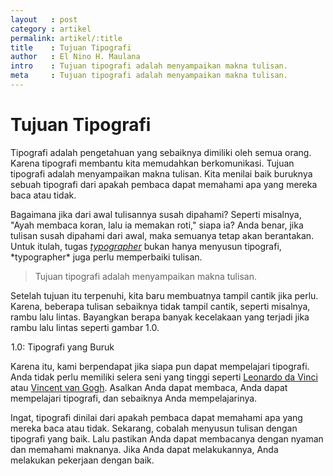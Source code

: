 ```yaml
---
layout   : post
category : artikel
permalink: artikel/:title
title    : Tujuan Tipografi
author   : El Nino H. Maulana
intro    : Tujuan tipografi adalah menyampaikan makna tulisan.
meta     : Tujuan tipografi adalah menyampaikan makna tulisan.
---
```


# Tujuan Tipografi

Tipografi adalah pengetahuan yang sebaiknya dimiliki oleh semua orang. Karena tipografi membantu kita memudahkan berkomunikasi. Tujuan tipografi adalah menyampaikan makna tulisan. Kita menilai baik buruknya sebuah tipografi dari apakah pembaca dapat memahami apa yang mereka baca atau tidak.

<p>Bagaimana jika dari awal tulisannya susah dipahami? Seperti misalnya, "Ayah membaca koran, lalu ia memakan roti," siapa ia? Anda benar, jika tulisan susah dipahami dari awal, maka semuanya tetap akan berantakan. Untuk itulah, tugas <a href="{{base.url}}/artikel/pengertian-tipografi" title="Pengertian Typographer"><em>typographer</em></a> bukan hanya menyusun tipografi, *typographer* juga perlu memperbaiki tulisan.</p>

> Tujuan tipografi adalah menyampaikan makna tulisan.

Setelah tujuan itu terpenuhi, kita baru membuatnya tampil cantik jika perlu. Karena, beberapa tulisan sebaiknya tidak tampil cantik, seperti misalnya, rambu lalu lintas. Bayangkan berapa banyak kecelakaan yang terjadi jika rambu lalu lintas seperti gambar 1.0.

<img src="data:image/png;base64,R0lGODlhAQABAAD/ACwAAAAAAQABAAACADs=" data-src="https://cdn-images-1.medium.com/max/720/1*GRQJANTSBTVJD4Yl0yPDTg.png" alt="Tipografi yang Buruk" title="Tipografi yang Buruk"><span class="img-caption">1.0: Tipografi yang Buruk</span>

<p>Karena itu, kami berpendapat jika siapa pun dapat mempelajari tipografi. Anda tidak perlu memiliki selera seni yang tinggi seperti <a href="https://id.wikipedia.org/wiki/Leonardo_da_Vinci" title="Leonardo da Vinci" target="_blank">Leonardo da Vinci</a> atau <a href="https://id.wikipedia.org/wiki/Vincent_van_Gogh" title="Vincent van Gogh" target="_blank">Vincent van Gogh</a>. Asalkan Anda dapat membaca, Anda dapat mempelajari tipografi, dan sebaiknya Anda mempelajarinya.</p>

Ingat, tipografi dinilai dari apakah pembaca dapat memahami apa yang mereka baca atau tidak. Sekarang, cobalah menyusun tulisan dengan tipografi yang baik. Lalu pastikan Anda dapat membacanya dengan nyaman dan memahami maknanya. Jika Anda dapat melakukannya, Anda melakukan pekerjaan dengan baik.
